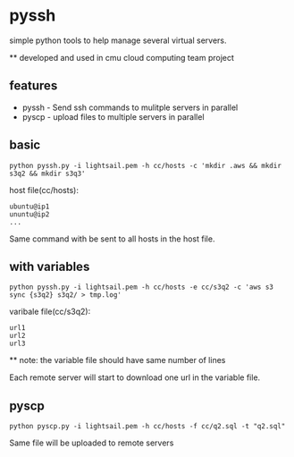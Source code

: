 # pyssh
simple python tools to help manage several virtual servers.

** developed and used in cmu cloud computing team project

## features
* pyssh - Send ssh commands to mulitple servers in parallel
* pyscp - upload files to multiple servers in parallel

## basic
```
python pyssh.py -i lightsail.pem -h cc/hosts -c 'mkdir .aws && mkdir s3q2 && mkdir s3q3'
```

host file(cc/hosts):
```
ubuntu@ip1
ununtu@ip2
...
```

Same command with be sent to all hosts in the host file.

## with variables
```
python pyssh.py -i lightsail.pem -h cc/hosts -e cc/s3q2 -c 'aws s3 sync {s3q2} s3q2/ > tmp.log'
```

varibale file(cc/s3q2):
```
url1
url2
url3
```
** note: the variable file should have same number of lines

Each remote server will start to download one url in the variable file.

## pyscp
```
python pyscp.py -i lightsail.pem -h cc/hosts -f cc/q2.sql -t "q2.sql"
```
Same file will be uploaded to remote servers
